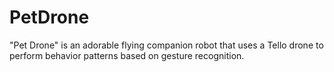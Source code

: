 # PetDrone
"Pet Drone" is an adorable flying companion robot that uses a Tello drone to perform behavior patterns based on gesture recognition.
